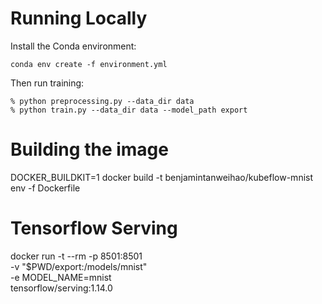 # Running Locally

Install the Conda environment:

```
conda env create -f environment.yml
```

Then run training:

```
% python preprocessing.py --data_dir data
% python train.py --data_dir data --model_path export
```

# Building the image

DOCKER_BUILDKIT=1 docker build -t benjamintanweihao/kubeflow-mnist env -f Dockerfile

# Tensorflow Serving

docker run -t --rm -p 8501:8501 \
    -v "$PWD/export:/models/mnist" \
    -e MODEL_NAME=mnist \
    tensorflow/serving:1.14.0